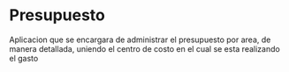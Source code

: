 # Presupuesto
Aplicacion que se encargara de administrar el presupuesto por area, de manera detallada, uniendo el centro de costo en el cual se esta realizando el gasto
